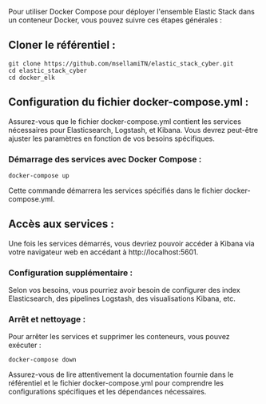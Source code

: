 
Pour utiliser Docker Compose pour déployer l'ensemble Elastic Stack dans un conteneur Docker, vous pouvez suivre ces étapes générales :

## Cloner le référentiel :

```ssh
git clone https://github.com/msellamiTN/elastic_stack_cyber.git
cd elastic_stack_cyber
cd docker_elk
```
## Configuration du fichier docker-compose.yml :

Assurez-vous que le fichier docker-compose.yml contient les services nécessaires pour Elasticsearch, Logstash, et Kibana. Vous devrez peut-être ajuster les paramètres en fonction de vos besoins spécifiques.
###  Démarrage des services avec Docker Compose :
```ssh
docker-compose up
```
Cette commande démarrera les services spécifiés dans le fichier docker-compose.yml.

## Accès aux services :

Une fois les services démarrés, vous devriez pouvoir accéder à Kibana via votre navigateur web en accédant à http://localhost:5601.
### Configuration supplémentaire :

Selon vos besoins, vous pourriez avoir besoin de configurer des index Elasticsearch, des pipelines Logstash, des visualisations Kibana, etc.
### Arrêt et nettoyage :

Pour arrêter les services et supprimer les conteneurs, vous pouvez exécuter :
```ssh
docker-compose down
```
Assurez-vous de lire attentivement la documentation fournie dans le référentiel et le fichier docker-compose.yml pour comprendre les configurations spécifiques et les dépendances nécessaires.
